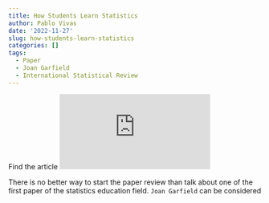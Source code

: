 ```yaml
---
title: How Students Learn Statistics
author: Pablo Vivas
date: '2022-11-27'
slug: how-students-learn-statistics
categories: []
tags:
  - Paper
  - Joan Garfield
  - International Statistical Review
---
```


Find the article ![here](http://iase-web.org/documents/intstatreview/95.Garfield.pdf?1402524917)

There is no better way to start the paper review than talk about one of the first paper of the statistics education field. `Joan Garfield` can be considered
